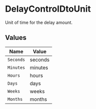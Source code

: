 # DelayControlDtoUnit

Unit of time for the delay amount.


## Values

| Name      | Value     |
| --------- | --------- |
| `Seconds` | seconds   |
| `Minutes` | minutes   |
| `Hours`   | hours     |
| `Days`    | days      |
| `Weeks`   | weeks     |
| `Months`  | months    |